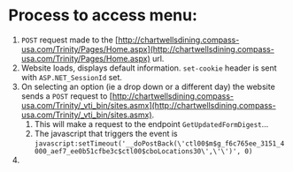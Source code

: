 # Process to access menu:
1. `POST` request made to the [http://chartwellsdining.compass-usa.com/Trinity/Pages/Home.aspx](http://chartwellsdining.compass-usa.com/Trinity/Pages/Home.aspx) url.  
2. Website loads, displays default information.  `set-cookie` header is sent with `ASP.NET_SessionId` set.  
3. On selecting an option (ie a drop down or a different day) the website sends a `POST` request to [http://chartwellsdining.compass-usa.com/Trinity/_vti_bin/sites.asmx](http://chartwellsdining.compass-usa.com/Trinity/_vti_bin/sites.asmx).  
   1. This will make a request to the endpoint `GetUpdatedFormDigest`...
   2. The javascript that triggers the event is `javascript:setTimeout('__doPostBack(\'ctl00$m$g_f6c765ee_3151_4000_aef7_ee0b51cfbe3c$ctl00$cboLocations30\',\'\')', 0)`
4. 